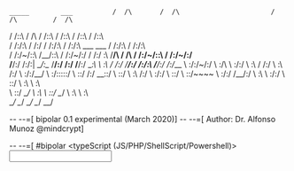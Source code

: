     _____        ___          /  /\       /  /\                       /  /\         /  /\    
   /  /::\      /  /\        /  /::\     /  /::\                     /  /::\       /  /::\   
  /  /:/\:\    /  /:/       /  /:/\:\   /  /:/\:\    ___     ___    /  /:/\:\     /  /:/\:\  
 /  /:/~/::\  /__/::\      /  /:/~/:/  /  /:/  \:\  /__/\   /  /\  /  /:/~/::\   /  /:/~/:/  
/__/:/ /:/\:| \__\/\:\__  /__/:/ /:/  /__/:/ \__\:\ \  \:\ /  /:/ /__/:/ /:/\:\ /__/:/ /:/___
\  \:\/:/~/:/    \  \:\/\ \  \:\/:/   \  \:\ /  /:/  \  \:\  /:/  \  \:\/:/__\/ \  \:\/:::::/
 \  \::/ /:/      \__\::/  \  \::/     \  \:\  /:/    \  \:\/:/    \  \::/       \  \::/~~~~ 
  \  \:\/:/       /__/:/    \  \:\      \  \:\/:/      \  \::/      \  \:\        \  \:\     
   \  \::/        \__\/      \  \:\      \  \::/        \__\/        \  \:\        \  \:\    
    \__\/                     \__\/       \__\/                       \__\/         \__\/    

 -- --=[ bipolar 0.1 experimental (March 2020)]
 -- --=[ Author: Dr. Alfonso Munoz @mindcrypt]

 -- --=[ #bipolar <typeScript (JS/PHP/ShellScript/Powershell)> <input> <script> <output>]

 -- --=[ >bipolar js|sh|php|pw in.jpg payload out.jpg]
 -- --=[ >bipolar js cat.jpg payload.js catPolyglot.jpg]

